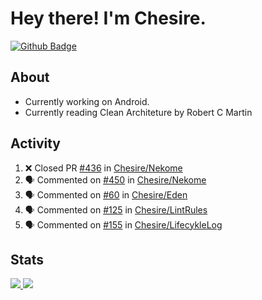# Hey there! I'm Chesire.

[![Github Badge](https://img.shields.io/badge/-Github-000?style=flat-square&logo=Github&logoColor=white&link=https://github.com/chesire)](https://github.com/chesire)

## About

<!-- Uses https://github.com/Chesire/natemoo-re -->
* Currently working on Android.
* Currently reading Clean Architeture by Robert C Martin
<!--
* Currently listening to: 
<a href="https://natemoo-re-iirbxe7wf.vercel.app/now-playing?open">
    <img src="https://natemoo-re-iirbxe7wf.vercel.app/now-playing" width="256" height="64" alt="Now Playing">
</a>  
-->

## Activity

<!-- Uses https://github.com/jamesgeorge007/github-activity-readme -->
<!--START_SECTION:activity-->
1. ❌ Closed PR [#436](https://github.com/Chesire/Nekome/pull/436) in [Chesire/Nekome](https://github.com/Chesire/Nekome)
2. 🗣 Commented on [#450](https://github.com/Chesire/Nekome/issues/450) in [Chesire/Nekome](https://github.com/Chesire/Nekome)
3. 🗣 Commented on [#60](https://github.com/Chesire/Eden/issues/60) in [Chesire/Eden](https://github.com/Chesire/Eden)
4. 🗣 Commented on [#125](https://github.com/Chesire/LintRules/issues/125) in [Chesire/LintRules](https://github.com/Chesire/LintRules)
5. 🗣 Commented on [#155](https://github.com/Chesire/LifecykleLog/issues/155) in [Chesire/LifecykleLog](https://github.com/Chesire/LifecykleLog)
<!--END_SECTION:activity-->

## Stats

<a href="https://github-readme-stats.vercel.app/api/top-langs/?username=chesire&theme=tokyonight">
    <img src="https://github-readme-stats.vercel.app/api/top-langs/?username=chesire&layout=compact&theme=tokyonight" >
</a>
<a href="https://github-readme-stats.vercel.app/api?username=chesire&show_icons=true&theme=tokyonight">
    <img src="https://github-readme-stats.vercel.app/api?username=chesire&show_icons=true&theme=tokyonight" >
</a>  
